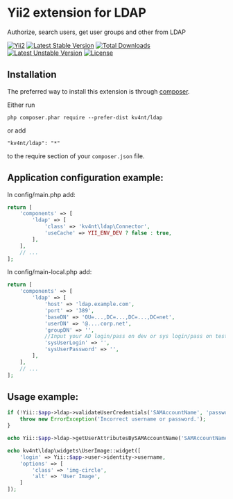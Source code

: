 Yii2 extension for LDAP
=======================

Authorize, search users, get user groups and other from LDAP

[![Yii2](https://img.shields.io/badge/Powered_by-Yii_Framework-green.svg?style=flat)](http://www.yiiframework.com/)
[![Latest Stable Version](https://poser.pugx.org/kv4nt/ldap/v/stable)](https://packagist.org/packages/kv4nt/ldap)
[![Total Downloads](https://poser.pugx.org/kv4nt/ldap/downloads)](https://packagist.org/packages/kv4nt/ldap)
[![Latest Unstable Version](https://poser.pugx.org/kv4nt/ldap/v/unstable)](https://packagist.org/packages/kv4nt/ldap)
[![License](https://poser.pugx.org/kv4nt/ldap/license)](https://packagist.org/packages/kv4nt/ldap)

Installation
------------

The preferred way to install this extension is through [composer](http://getcomposer.org/download/).

Either run

```
php composer.phar require --prefer-dist kv4nt/ldap
```

or add

```
"kv4nt/ldap": "*"
```

to the require section of your `composer.json` file.

Application configuration example:
----------------------------------
In config/main.php add:  
```php
return [
    'components' => [
        'ldap' => [
            'class' => 'kv4nt\ldap\Connector',
            'useCache' => YII_ENV_DEV ? false : true,
        ],
    ],
    // ...
];
```

In config/main-local.php add:  

```php
return [
    'components' => [
        'ldap' => [
            'host' => 'ldap.example.com',
            'port' => '389',
            'baseDN' => 'OU=...,DC=...,DC=...,DC=net',
            'userDN' => '@....corp.net',
            'groupDN' => '',
            //Input your AD login/pass on dev or sys login/pass on test/prod servers
            'sysUserLogin' => '',
            'sysUserPassword' => '',
        ],
    ],
    // ...
];
```

Usage example:
--------------
```php
if (!Yii::$app->ldap->validateUserCredentials('SAMAccountName', 'password')) {
    throw new ErrorException('Incorrect username or password.');
}
```

```php
echo Yii::$app->ldap->getUserAttributesBySAMAccountName('SAMAccountName', ['mail', 'sn', 'givenname', 'middlename']);
```

```php
echo kv4nt\ldap\widgets\UserImage::widget([
    'login' => Yii::$app->user->identity->username,
    'options' => [
        'class' => 'img-circle',
        'alt' => 'User Image',
    ]
]);
```   